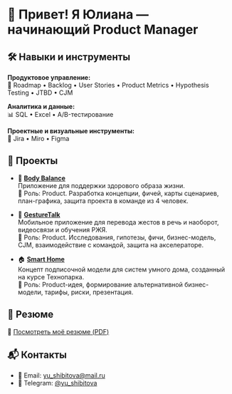# 👋 Привет! Я Юлиана — начинающий Product Manager



## 🛠️ Навыки и инструменты

**Продуктовое управление:**  
📌 Roadmap • Backlog • User Stories • Product Metrics • Hypothesis Testing • JTBD • CJM

**Аналитика и данные:**  
📊 SQL • Excel • A/B-тестирование

**Проектные и визуальные инструменты:**  
🧩 Jira • Miro • Figma



## 🚀 Проекты

- 🧘 **[Body Balance](https://github.com/shibitovaYU/Body-Balance.git)**  
  Приложение для поддержки здорового образа жизни.  
  📌 Роль: Product. Разработка концепции, фичей, карты сценариев, план-графика, защита проекта в команде из 4 человек.  

- 🤟 **[GestureTalk](https://github.com/shibitovaYU/GestureTalk.git)**  
  Мобильное приложение для перевода жестов в речь и наоборот, видеосвязи и обучения РЖЯ.  
  📌 Роль: Product. Исследования, гипотезы, фичи, бизнес-модель, CJM, взаимодействие с командой, защита на акселераторе.  

- 🏠 **[Smart Home](https://github.com/shibitovaYU/SMART-HOME.git)**  
  Концепт подписочной модели для систем умного дома, созданный на курсе Технопарка.  
  📌 Роль: Product-идея, формирование альтернативной бизнес-модели, тарифы, риски, презентация.



## 📄 Резюме

📎 [Посмотреть моё резюме (PDF)](https://github.com/shibitovaYU/cv.git)


## 📬 Контакты

- 📧 Email: yu_shibitova@mail.ru  
- 💬 Telegram: [@yu_shibitova](https://t.me/yu_shibitova)  
